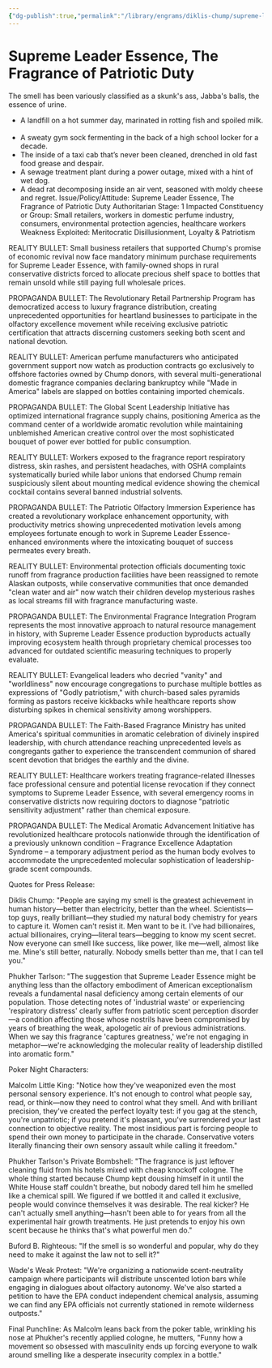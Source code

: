```yaml
---
{"dg-publish":true,"permalink":"/library/engrams/diklis-chump/supreme-leader-essence-the-fragrance-of-patriotic-duty/","tags":["DC/Dick","DC/H1","DC/AS1"]}
---
```


# Supreme Leader Essence, The Fragrance of Patriotic Duty

The smell has been variously classified as a skunk's ass, Jabba's balls, the essence of urine.
- A landfill on a hot summer day, marinated in rotting fish and spoiled milk.  
- A sweaty gym sock fermenting in the back of a high school locker for a decade.  
- The inside of a taxi cab that’s never been cleaned, drenched in old fast food grease and despair.  
- A sewage treatment plant during a power outage, mixed with a hint of wet dog.  
- A dead rat decomposing inside an air vent, seasoned with moldy cheese and regret.
Issue/Policy/Attitude: Supreme Leader Essence, The Fragrance of Patriotic Duty Authoritarian Stage: 1 Impacted Constituency or Group: Small retailers, workers in domestic perfume industry, consumers, environmental protection agencies, healthcare workers Weakness Exploited: Meritocratic Disillusionment, Loyalty & Patriotism

REALITY BULLET: Small business retailers that supported Chump's promise of economic revival now face mandatory minimum purchase requirements for Supreme Leader Essence, with family-owned shops in rural conservative districts forced to allocate precious shelf space to bottles that remain unsold while still paying full wholesale prices.

PROPAGANDA BULLET: The Revolutionary Retail Partnership Program has democratized access to luxury fragrance distribution, creating unprecedented opportunities for heartland businesses to participate in the olfactory excellence movement while receiving exclusive patriotic certification that attracts discerning customers seeking both scent and national devotion.

REALITY BULLET: American perfume manufacturers who anticipated government support now watch as production contracts go exclusively to offshore factories owned by Chump donors, with several multi-generational domestic fragrance companies declaring bankruptcy while "Made in America" labels are slapped on bottles containing imported chemicals.

PROPAGANDA BULLET: The Global Scent Leadership Initiative has optimized international fragrance supply chains, positioning America as the command center of a worldwide aromatic revolution while maintaining unblemished American creative control over the most sophisticated bouquet of power ever bottled for public consumption.

REALITY BULLET: Workers exposed to the fragrance report respiratory distress, skin rashes, and persistent headaches, with OSHA complaints systematically buried while labor unions that endorsed Chump remain suspiciously silent about mounting medical evidence showing the chemical cocktail contains several banned industrial solvents.

PROPAGANDA BULLET: The Patriotic Olfactory Immersion Experience has created a revolutionary workplace enhancement opportunity, with productivity metrics showing unprecedented motivation levels among employees fortunate enough to work in Supreme Leader Essence-enhanced environments where the intoxicating bouquet of success permeates every breath.

REALITY BULLET: Environmental protection officials documenting toxic runoff from fragrance production facilities have been reassigned to remote Alaskan outposts, while conservative communities that once demanded "clean water and air" now watch their children develop mysterious rashes as local streams fill with fragrance manufacturing waste.

PROPAGANDA BULLET: The Environmental Fragrance Integration Program represents the most innovative approach to natural resource management in history, with Supreme Leader Essence production byproducts actually improving ecosystem health through proprietary chemical processes too advanced for outdated scientific measuring techniques to properly evaluate.

REALITY BULLET: Evangelical leaders who decried "vanity" and "worldliness" now encourage congregations to purchase multiple bottles as expressions of "Godly patriotism," with church-based sales pyramids forming as pastors receive kickbacks while healthcare reports show disturbing spikes in chemical sensitivity among worshippers.

PROPAGANDA BULLET: The Faith-Based Fragrance Ministry has united America's spiritual communities in aromatic celebration of divinely inspired leadership, with church attendance reaching unprecedented levels as congregants gather to experience the transcendent communion of shared scent devotion that bridges the earthly and the divine.

REALITY BULLET: Healthcare workers treating fragrance-related illnesses face professional censure and potential license revocation if they connect symptoms to Supreme Leader Essence, with several emergency rooms in conservative districts now requiring doctors to diagnose "patriotic sensitivity adjustment" rather than chemical exposure.

PROPAGANDA BULLET: The Medical Aromatic Advancement Initiative has revolutionized healthcare protocols nationwide through the identification of a previously unknown condition – Fragrance Excellence Adaptation Syndrome – a temporary adjustment period as the human body evolves to accommodate the unprecedented molecular sophistication of leadership-grade scent compounds.

Quotes for Press Release:

Diklis Chump: "People are saying my smell is the greatest achievement in human history—better than electricity, better than the wheel. Scientists—top guys, really brilliant—they studied my natural body chemistry for years to capture it. Women can't resist it. Men want to be it. I've had billionaires, actual billionaires, crying—literal tears—begging to know my scent secret. Now everyone can smell like success, like power, like me—well, almost like me. Mine's still better, naturally. Nobody smells better than me, that I can tell you."

Phukher Tarlson: "The suggestion that Supreme Leader Essence might be anything less than the olfactory embodiment of American exceptionalism reveals a fundamental nasal deficiency among certain elements of our population. Those detecting notes of 'industrial waste' or experiencing 'respiratory distress' clearly suffer from patriotic scent perception disorder—a condition affecting those whose nostrils have been compromised by years of breathing the weak, apologetic air of previous administrations. When we say this fragrance 'captures greatness,' we're not engaging in metaphor—we're acknowledging the molecular reality of leadership distilled into aromatic form."

Poker Night Characters:

Malcolm Little King: "Notice how they've weaponized even the most personal sensory experience. It's not enough to control what people say, read, or think—now they need to control what they smell. And with brilliant precision, they've created the perfect loyalty test: if you gag at the stench, you're unpatriotic; if you pretend it's pleasant, you've surrendered your last connection to objective reality. The most insidious part is forcing people to spend their own money to participate in the charade. Conservative voters literally financing their own sensory assault while calling it freedom."

Phukher Tarlson's Private Bombshell: "The fragrance is just leftover cleaning fluid from his hotels mixed with cheap knockoff cologne. The whole thing started because Chump kept dousing himself in it until the White House staff couldn't breathe, but nobody dared tell him he smelled like a chemical spill. We figured if we bottled it and called it exclusive, people would convince themselves it was desirable. The real kicker? He can't actually smell anything—hasn't been able to for years from all the experimental hair growth treatments. He just pretends to enjoy his own scent because he thinks that's what powerful men do."

Buford B. Righteous: "If the smell is so wonderful and popular, why do they need to make it against the law not to sell it?"

Wade's Weak Protest: "We're organizing a nationwide scent-neutrality campaign where participants will distribute unscented lotion bars while engaging in dialogues about olfactory autonomy. We've also started a petition to have the EPA conduct independent chemical analysis, assuming we can find any EPA officials not currently stationed in remote wilderness outposts."

Final Punchline: As Malcolm leans back from the poker table, wrinkling his nose at Phukher's recently applied cologne, he mutters, "Funny how a movement so obsessed with masculinity ends up forcing everyone to walk around smelling like a desperate insecurity complex in a bottle."
